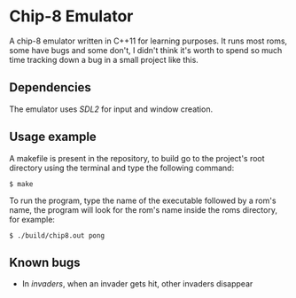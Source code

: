 # Chip-8 Emulator
A chip-8 emulator written in C++11 for learning purposes. It runs most roms, some have bugs and some don't, I didn't think it's worth to spend so much time tracking down a bug in a small project like this.

## Dependencies
The emulator uses *SDL2* for input and window creation.

## Usage example
A makefile is present in the repository, to build go to the project's root directory using the terminal and type the following command:
```
$ make
```

To run the program, type the name of the executable followed by a rom's name, the program will look for the rom's name inside the roms directory, for example:
```
$ ./build/chip8.out pong
```

## Known bugs

-   In *invaders*, when an invader gets hit, other invaders disappear
